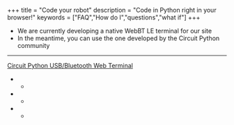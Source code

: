 +++
title = "Code your robot"
description = "Code in Python right in your browser!"
keywords = ["FAQ","How do I","questions","what if"]
+++
- We are currently developing a native WebBT LE terminal for our site
- In the meantime, you can use the one developed by the Circuit Python community 
****

[Circuit Python USB/Bluetooth Web Terminal](https://code.circuitpython.org/)

* *
* *
* *
